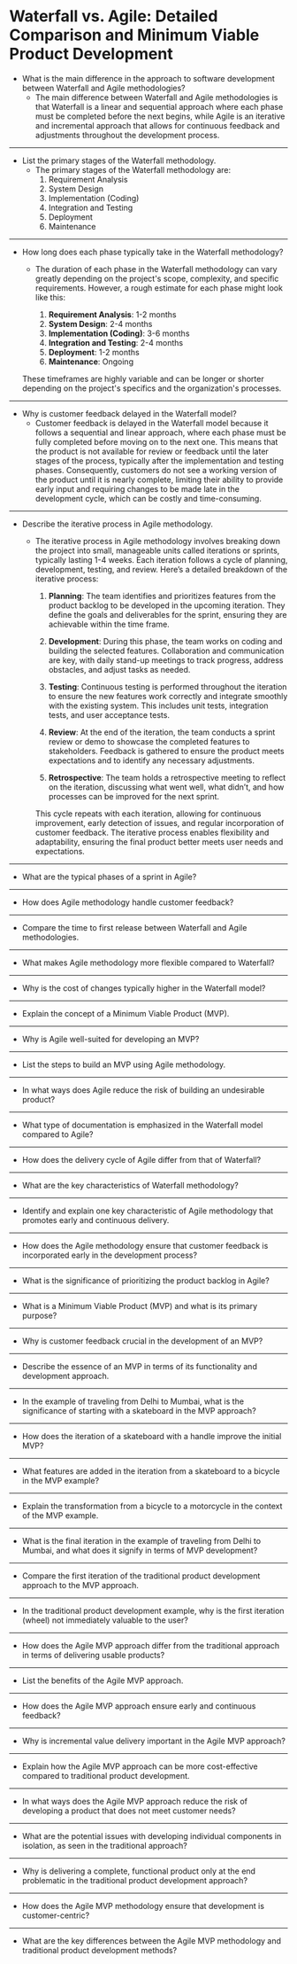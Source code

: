# Waterfall vs. Agile: Detailed Comparison and Minimum Viable Product Development

- What is the main difference in the approach to software development between Waterfall and Agile methodologies?
  - The main difference between Waterfall and Agile methodologies is that Waterfall is a linear and sequential approach where each phase must be completed before the next begins, while Agile is an iterative and incremental approach that allows for continuous feedback and adjustments throughout the development process.

---

- List the primary stages of the Waterfall methodology.
  - The primary stages of the Waterfall methodology are:
    1. Requirement Analysis
    2. System Design
    3. Implementation (Coding)
    4. Integration and Testing
    5. Deployment
    6. Maintenance

---

- How long does each phase typically take in the Waterfall methodology?
  - The duration of each phase in the Waterfall methodology can vary greatly depending on the project's scope, complexity, and specific requirements. However, a rough estimate for each phase might look like this:

    1. **Requirement Analysis**: 1-2 months
    2. **System Design**: 2-4 months
    3. **Implementation (Coding)**: 3-6 months
    4. **Integration and Testing**: 2-4 months
    5. **Deployment**: 1-2 months
    6. **Maintenance**: Ongoing

  These timeframes are highly variable and can be longer or shorter depending on the project's specifics and the organization's processes.

---

- Why is customer feedback delayed in the Waterfall model?
  - Customer feedback is delayed in the Waterfall model because it follows a sequential and linear approach, where each phase must be fully completed before moving on to the next one. This means that the product is not available for review or feedback until the later stages of the process, typically after the implementation and testing phases. Consequently, customers do not see a working version of the product until it is nearly complete, limiting their ability to provide early input and requiring changes to be made late in the development cycle, which can be costly and time-consuming.

---

- Describe the iterative process in Agile methodology.

  - The iterative process in Agile methodology involves breaking down the project into small, manageable units called iterations or sprints, typically lasting 1-4 weeks. Each iteration follows a cycle of planning, development, testing, and review. Here’s a detailed breakdown of the iterative process:

      1. **Planning**: The team identifies and prioritizes features from the product backlog to be developed in the upcoming iteration. They define the goals and deliverables for the sprint, ensuring they are achievable within the time frame.

      2. **Development**: During this phase, the team works on coding and building the selected features. Collaboration and communication are key, with daily stand-up meetings to track progress, address obstacles, and adjust tasks as needed.

      3. **Testing**: Continuous testing is performed throughout the iteration to ensure the new features work correctly and integrate smoothly with the existing system. This includes unit tests, integration tests, and user acceptance tests.

      4. **Review**: At the end of the iteration, the team conducts a sprint review or demo to showcase the completed features to stakeholders. Feedback is gathered to ensure the product meets expectations and to identify any necessary adjustments.

      5. **Retrospective**: The team holds a retrospective meeting to reflect on the iteration, discussing what went well, what didn’t, and how processes can be improved for the next sprint.

      This cycle repeats with each iteration, allowing for continuous improvement, early detection of issues, and regular incorporation of customer feedback. The iterative process enables flexibility and adaptability, ensuring the final product better meets user needs and expectations.

---

- What are the typical phases of a sprint in Agile?

---

- How does Agile methodology handle customer feedback?

---

- Compare the time to first release between Waterfall and Agile methodologies.

---

- What makes Agile methodology more flexible compared to Waterfall?

---

- Why is the cost of changes typically higher in the Waterfall model?

---

- Explain the concept of a Minimum Viable Product (MVP).

---

- Why is Agile well-suited for developing an MVP?

---

- List the steps to build an MVP using Agile methodology.

---

- In what ways does Agile reduce the risk of building an undesirable product?

---

- What type of documentation is emphasized in the Waterfall model compared to Agile?

---

- How does the delivery cycle of Agile differ from that of Waterfall?

---

- What are the key characteristics of Waterfall methodology?

---

- Identify and explain one key characteristic of Agile methodology that promotes early and continuous delivery.

---

- How does the Agile methodology ensure that customer feedback is incorporated early in the development process?

---

- What is the significance of prioritizing the product backlog in Agile?

---

- What is a Minimum Viable Product (MVP) and what is its primary purpose?

---

- Why is customer feedback crucial in the development of an MVP?

---

- Describe the essence of an MVP in terms of its functionality and development approach.

---

- In the example of traveling from Delhi to Mumbai, what is the significance of starting with a skateboard in the MVP approach?

---

- How does the iteration of a skateboard with a handle improve the initial MVP?

---

- What features are added in the iteration from a skateboard to a bicycle in the MVP example?

---

- Explain the transformation from a bicycle to a motorcycle in the context of the MVP example.

---

- What is the final iteration in the example of traveling from Delhi to Mumbai, and what does it signify in terms of MVP development?

---

- Compare the first iteration of the traditional product development approach to the MVP approach.

---

- In the traditional product development example, why is the first iteration (wheel) not immediately valuable to the user?

---

- How does the Agile MVP approach differ from the traditional approach in terms of delivering usable products?

---

- List the benefits of the Agile MVP approach.

---

- How does the Agile MVP approach ensure early and continuous feedback?

---

- Why is incremental value delivery important in the Agile MVP approach?

---

- Explain how the Agile MVP approach can be more cost-effective compared to traditional product development.

---

- In what ways does the Agile MVP approach reduce the risk of developing a product that does not meet customer needs?

---

- What are the potential issues with developing individual components in isolation, as seen in the traditional approach?

---

- Why is delivering a complete, functional product only at the end problematic in the traditional product development approach?

---

- How does the Agile MVP methodology ensure that development is customer-centric?

---

- What are the key differences between the Agile MVP methodology and traditional product development methods?

